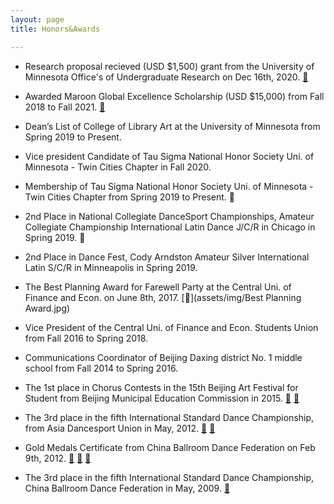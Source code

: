 ```yaml
---
layout: page
title: Honors&Awards

---
```


* Research proposal recieved (USD $1,500) grant from the University of Minnesota Office's of Undergraduate Research on Dec 16th, 2020. [👏]()

* Awarded Maroon Global Excellence Scholarship (USD $15,000) from Fall 2018 to Fall 2021. [📄]()

* Dean’s List of College of Library Art at the University of Minnesota from Spring 2019 to Present. 

* Vice president Candidate of Tau Sigma National Honor Society Uni. of Minnesota - Twin Cities Chapter in Fall 2020.

* Membership of Tau Sigma National Honor Society Uni. of Minnesota - Twin Cities Chapter from Spring 2019 to Present. 📄

* 2nd Place in National Collegiate DanceSport Championships, Amateur Collegiate Championship International Latin Dance J/C/R in Chicago in Spring 2019. 📄

* 2nd Place in Dance Fest, Cody Arndston Amateur Silver International Latin S/C/R in Minneapolis in Spring 2019. 

* The Best Planning Award for Farewell Party at the Central Uni. of Finance and Econ. on June 8th, 2017. [📄](assets/img/Best Planning Award.jpg)

* Vice President of the Central Uni. of Finance and Econ. Students Union from Fall 2016 to Spring 2018.

* Communications Coordinator of Beijing Daxing district No. 1 middle school from Fall 2014 to Spring 2016.

* The 1st place in Chorus Contests in the 15th Beijing Art Festival for Student from Beijing Municipal Education Commission in 2015. [📄](assets/img/15chorus.jpg) [📄](assets/img/13chorus.jpg)

* The 3rd place in the fifth International Standard Dance Championship, from Asia Dancesport Union in May, 2012. [📄](assets/img/abdf2.jpg) [📄](assets/img/abdf1.jpg)

* Gold Medals Certificate from China Ballroom Dance Federation on Feb 9th, 2012. [📄](assets/img/gold.jpg) [📄](assets/img/silver.jpg) [📄](assets/img/bronze.jpg)

* The 3rd place in the fifth International Standard Dance Championship, China Ballroom Dance Federation in May, 2009. [📄](assets/img/2009cbdf.jpg)
